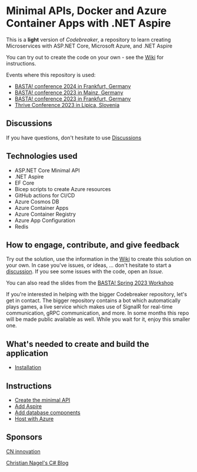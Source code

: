 # Minimal APIs, Docker and Azure Container Apps with .NET Aspire

This is a **light** version of *Codebreaker*, a repository to learn creating Microservices with ASP.NET Core, Microsoft Azure, and .NET Aspire

You can try out to create the code on your own - see the [Wiki](https://github.com/CodebreakerApp/codebreakerlight/wiki) for instructions.

Events where this repository is used:

* [BASTA! conference 2024 in Frankfurt, Germany](https://www.basta.net)
* [BASTA! conference 2023 in Mainz, Germany](https://www.basta.net)
* [BASTA! conference 2023 in Frankfurt, Germany](https://www.basta.net)
* [Thrive Conference 2023 in Lipica, Slovenia](https://www.thriveconf.com/)


## Discussions

If you have questions, don't hesitate to use [Discussions](https://github.com/CNILearn/codebreakermini/discussions)

## Technologies used

* ASP.NET Core Minimal API
* .NET Aspire
* EF Core
* Bicep scripts to create Azure resources
* GitHub actions for CI/CD
* Azure Cosmos DB
* Azure Container Apps
* Azure Container Registry
* Azure App Configuration
* Redis

## How to engage, contribute, and give feedback

Try out the solution, use the information in the [Wiki](https://github.com/CNILearn/codebreakermini/wiki/) to create this solution on your own. In case you've issues, or ideas, ... don't hesitate to start a [discussion](/https://github.com/CNILearn/codebreakermini/discussions). If you see some issues with the code, open an *Issue*.

You can also read the slides from the [BASTA! Spring 2023 Workshop](slides/BastaSpring2023Workshop.pdf)

If you're interested in helping with the bigger Codebreaker repository, let's get in contact. The bigger repository contains a bot which automatically plays games, a live service which makes use of SignalR for real-time communication, gRPC communication, and more. In some months this repo will be made public available as well. While you wait for it, enjoy this smaller one.

## What's needed to create and build the application

- [Installation](00-installation.md)

## Instructions

- [Create the minimal API](01-minimalapi.md)
- [Add Aspire](02-aspire.md)
- [Add database components](03-databases.md)
- [Host with Azure](04-hosting.md)

## Sponsors

[CN innovation](https://www.cninnovation.com)

[Christian Nagel's C# Blog](https://csharp.christiannagel.com)


